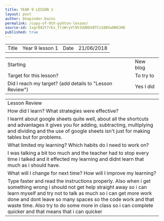 ```yaml
---
title: YEAR 9 LESSON 1
layout: post
author: bhapinder.bains
permalink: /copy-of-9th-pyhton-lesson/
source-id: 1xgr842t7rEx_frzWryVl9VJUQHGV8TCz108VwOW53HE
published: true
---
```

<table>
  <tr>
    <td>Title</td>
    <td>Year 9 lesson 1</td>
    <td>Date
</td>
    <td>21/06/2018</td>
  </tr>
</table>


<table>
  <tr>
    <td>Starting </td>
    <td>New blog</td>
  </tr>
  <tr>
    <td>Target for this lesson?</td>
    <td>To try to </td>
  </tr>
  <tr>
    <td>Did I reach my target? 
(add details to "Lesson Review")</td>
    <td> Yes I did </td>
  </tr>
</table>


<table>
  <tr>
    <td>Lesson Review</td>
  </tr>
  <tr>
    <td>How did I learn? What strategies were effective? </td>
  </tr>
  <tr>
    <td> I learnt about google sheets quite well, about all the shortcuts and advantages it gives you for adding, subtracting, multiplying and dividing and the use of google sheets isn't just for making tables but for problems.</td>
  </tr>
  <tr>
    <td>What limited my learning? Which habits do I need to work on? </td>
  </tr>
  <tr>
    <td>I was talking a bit too much and the teacher had to stop every time i talked and it effected my learning and didnt learn that much as i should have.</td>
  </tr>
  <tr>
    <td>What will I change for next time? How will I improve my learning?</td>
  </tr>
  <tr>
    <td>Type faster and read the instructions properly. Also when i get something wrong i should not get help straight away so i can learn myself and try not to talk as much so i can get more work done and dont leave so many spaces so the code work and that waste time. Also try to do some more in class so i can complete quicker and that means that i can quicker </td>
  </tr>
</table>


